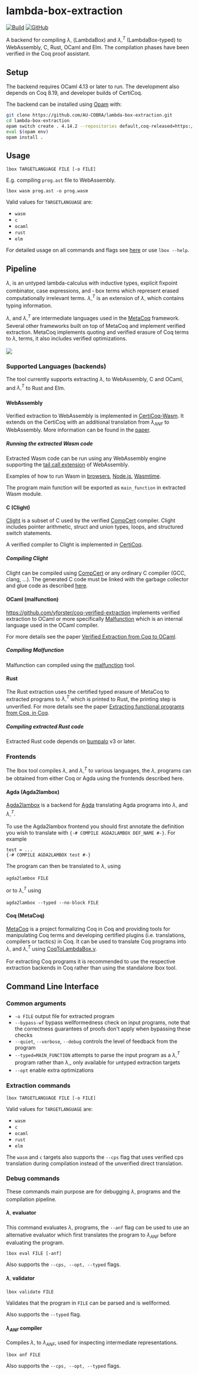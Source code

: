 # lambda-box-extraction
[![Build](https://github.com/AU-COBRA/lambda-box-extraction/actions/workflows/build.yml/badge.svg)](https://github.com/AU-COBRA/lambda-box-extraction/actions/workflows/build.yml)
[![GitHub](https://img.shields.io/github/license/AU-COBRA/lambda-box-extraction)](https://github.com/AU-COBRA/lambda-box-extraction/blob/master/LICENSE)

A backend for compiling $\lambda_\square$ (LambdaBox) and $\lambda_\square^T$ (LambdaBox-typed) to WebAssembly, C, Rust, OCaml and Elm. The compilation phases have been verified in the Coq proof assistant.

## Setup
The backend requires OCaml 4.13 or later to run. The development also depends on Coq 8.19, and developer builds of CertiCoq.

The backend can be installed using [Opam](https://opam.ocaml.org/doc/Install.html) with:
```bash
git clone https://github.com/AU-COBRA/lambda-box-extraction.git
cd lambda-box-extraction
opam switch create . 4.14.2 --repositories default,coq-released=https://coq.inria.fr/opam/released
eval $(opam env)
opam install .
```

## Usage
```
lbox TARGETLANGUAGE FILE [-o FILE]
```
E.g. compiling `prog.ast` file to WebAssembly.
```
lbox wasm prog.ast -o prog.wasm
```
Valid values for `TARGETLANGUAGE` are:
* `wasm`
* `c`
* `ocaml`
* `rust`
* `elm`

For detailed usage on all commands and flags see [here](#command-line-interface) or use `lbox --help`.


## Pipeline
$\lambda_\square$ is an untyped lambda-calculus with inductive types, explicit fixpoint combinator, case expressions, and $\square$ box terms which represent erased computationally irrelevant terms.
$\lambda_\square^T$ is an extension of $\lambda_\square$ which contains typing information.

$\lambda_\square$ and $\lambda_\square^T$ are intermediate languages used in the [MetaCoq](https://github.com/MetaRocq/metarocq) framework. Several other frameworks built on top of MetaCoq and implement verified extraction. MetaCoq implements quoting and verified erasure of Coq terms to $\lambda_\square$ terms, it also includes verified optimizations.

![](/doc/pipeline.png)

### Supported Languages (backends)
The tool currently supports extracting $\lambda_\square$ to WebAssembly, C and OCaml, and $\lambda_\square^T$ to Rust and Elm.

#### WebAssembly
Verified extraction to WebAssembly is implemented in [CertiCoq-Wasm](https://github.com/womeier/certicoqwasm).
It extends on the CertiCoq with an additional translation from $\lambda_{ANF}$ to WebAssembly.
More information can be found in the [paper](https://womeier.de/files/certicoqwasm-cpp25-paper.pdf).
##### Running the extracted Wasm code
Extracted Wasm code can be run using any WebAssembly engine supporting the [tail call extension](https://webassembly.org/features/) of WebAssembly.

Examples of how to run Wasm in [browsers](https://developer.mozilla.org/en-US/docs/WebAssembly/Guides/Loading_and_running), [Node.js](https://nodejs.org/en/learn/getting-started/nodejs-with-webassembly), [Wasmtime](https://docs.wasmtime.dev/lang.html).

The program main function will be exported as `main_function` in extracted Wasm module.


#### C (Clight)
[Clight](https://link.springer.com/article/10.1007/s10817-009-9148-3) is a subset of C used by the verified [CompCert](https://compcert.org/) compiler.
Clight includes pointer arithmetic, struct and union types, loops, and structured switch statements.

A verified compiler to Clight is implemented in [CertiCoq](https://github.com/CertiCoq/certicoq).
##### Compiling Clight
Clight can be compiled using [CompCert](https://compcert.org/) or any ordinary C compiler (GCC, clang, ...).
The generated C code must be linked with the garbage collector and glue code as described [here](https://github.com/CertiCoq/certicoq/wiki/The-CertiCoq-plugin#compiling-the-generated-c-code).


#### OCaml (malfunction)
https://github.com/yforster/coq-verified-extraction implements verified extraction to OCaml or more specifically [Malfunction](https://github.com/stedolan/malfunction) which is an internal language used in the OCaml compiler.

For more details see the paper [Verified Extraction from Coq to OCaml](https://dl.acm.org/doi/10.1145/3656379).

##### Compiling Malfunction
Malfunction can compiled using the [malfunction](https://github.com/stedolan/malfunction) tool.


#### Rust
The Rust extraction uses the certified typed erasure of MetaCoq to extracted programs to $\lambda_\square^T$ which is printed to Rust, the printing step is unverified.
For more details see the paper [Extracting functional programs from Coq, in Coq](https://www.cambridge.org/core/journals/journal-of-functional-programming/article/extracting-functional-programs-from-coq-in-coq/ACA1A3F43DD4EA96646F705BC2F8E370).
##### Compiling extracted Rust code
Extracted Rust code depends on [bumpalo](https://docs.rs/bumpalo/latest/bumpalo/) v3 or later.

### Frontends
The lbox tool compiles $\lambda_\square$ and $\lambda_\square^T$ to various languages, the $\lambda_\square$ programs can be obtained from either Coq or Agda using the frontends described here.

#### Agda (Agda2lambox)
[Agda2lambox](https://github.com/agda/agda2lambox) is a backend for [Agda](https://github.com/agda/agda) translating Agda programs into $\lambda_\square$ and $\lambda_\square^T$.

To use the Agda2lambox frontend you should first annotate the definition you wish to translate with `{-# COMPILE AGDA2LAMBOX DEF_NAME #-}`.
For example
```
test = ...
{-# COMPILE AGDA2LAMBOX test #-}
```

The program can then be translated to $\lambda_\square$ using
```
agda2lambox FILE
```
or to $\lambda_\square^T$ using
```
agda2lambox --typed --no-block FILE
```

#### Coq (MetaCoq)
[MetaCoq](https://github.com/MetaRocq/metarocq) is a project formalizing Coq in Coq and providing tools for manipulating Coq terms and developing certified plugins (i.e. translations, compilers or tactics) in Coq. It can be used to translate Coq programs into $\lambda_\square$ and $\lambda_\square^T$ using [CoqToLambdaBox.v](theories/CoqToLambdaBox.v).

For extracting Coq programs it is recommended to use the respective extraction backends in Coq rather than using the standalone lbox tool.


## Command Line Interface
### Common arguments
* `-o FILE` output file for extracted program
* `--bypass-wf` bypass wellformedness check on input programs, note that the correctness guarantees of proofs don't apply when bypassing these checks
* `--quiet`, `--verbose`, `--debug` controls the level of feedback from the program
* `--typed=MAIN_FUNCTION` attempts to parse the input program as a $\lambda_\square^T$ program rather than $\lambda_\square$, only available for untyped extraction targets
* `--opt` enable extra optimizations

### Extraction commands
```
lbox TARGETLANGUAGE FILE [-o FILE]
```
Valid values for `TARGETLANGUAGE` are:
* `wasm`
* `c`
* `ocaml`
* `rust`
* `elm`

The `wasm` and `c` targets also supports the `--cps` flag that uses verified cps translation during compilation instead of the unverified direct translation.

### Debug commands
These commands main purpose are for debugging $\lambda_\square$ programs and the compilation pipeline.

#### $\lambda_\square$ evaluator
This command evaluates $\lambda_\square$ programs, the `--anf` flag can be used to use an alternative evaluator which first translates the program to $\lambda_{ANF}$ before evaluating the program.
```
lbox eval FILE [-anf]
```

Also supports the `--cps, --opt, --typed` flags.

#### $\lambda_\square$ validator
```
lbox validate FILE
```
Validates that the program in `FILE` can be parsed and is wellformed.

Also supports the `--typed` flag.

#### $\lambda_{ANF}$ compiler
Compiles $\lambda_\square$ to $\lambda_{ANF}$, used for inspecting intermediate representations.
```
lbox anf FILE
```

Also supports the `--cps, --opt, --typed` flags.
